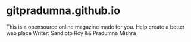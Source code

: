 # gitpradumna.github.io
This is a opensource online magazine made for you.
Help create a better web place
Writer: Sandipto Roy && Pradumna Mishra
